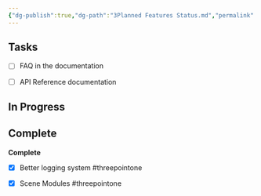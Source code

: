 ```yaml
---
{"dg-publish":true,"dg-path":"3Planned Features Status.md","permalink":"/3-planned-features-status/","title":"Planned Features Status","pinned":true,"noteIcon":"2"}
---
```



## Tasks

- [ ] FAQ in the documentation
- [ ] API Reference documentation


## In Progress



## Complete

**Complete**
- [x] Better logging system #threepointone
- [x] Scene Modules #threepointone




